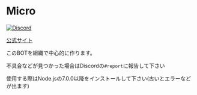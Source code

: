 # Micro
<div>
    <a href="https://discord.gg/DbTpjXV"><img src="https://discordapp.com/api/guilds/391390986770710528/embed.png" alt="Discord" /></a>
</div>

[公式サイト](https://djs-jpn.ga)

このBOTを組織で中心的に作ります。

不具合などが見つかった場合はDiscordの`#report`に報告して下さい

使用する際はNode.jsの7.0.0以降をインストールして下さい(古いとエラーなどが出ます)
